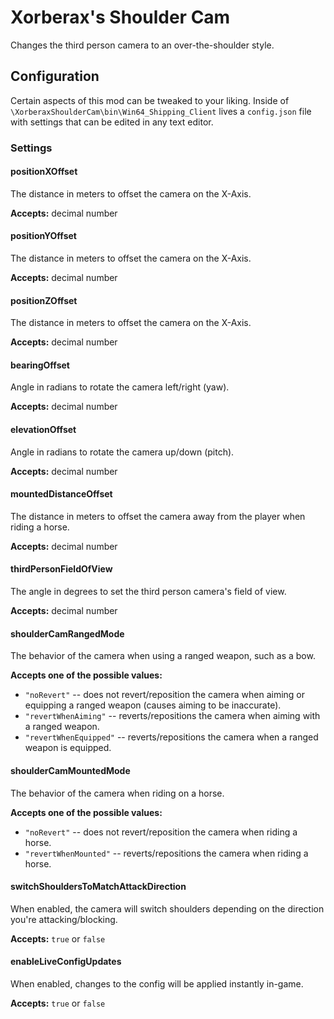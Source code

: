 # Xorberax's Shoulder Cam
Changes the third person camera to an over-the-shoulder style.

## Configuration
Certain aspects of this mod can be tweaked to your liking.
Inside of `\XorberaxShoulderCam\bin\Win64_Shipping_Client` lives a
`config.json` file with settings that can be edited in any text editor.

### Settings

#### positionXOffset
The distance in meters to offset the camera on the X-Axis.

**Accepts:** decimal number

#### positionYOffset
The distance in meters to offset the camera on the X-Axis.

**Accepts:** decimal number

#### positionZOffset
The distance in meters to offset the camera on the X-Axis.

**Accepts:** decimal number

#### bearingOffset
Angle in radians to rotate the camera left/right (yaw).

**Accepts:** decimal number

#### elevationOffset
Angle in radians to rotate the camera up/down (pitch).

**Accepts:** decimal number

#### mountedDistanceOffset
The distance in meters to offset the camera away from the player when
riding a horse. 

**Accepts:** decimal number

#### thirdPersonFieldOfView
The angle in degrees to set the third person camera's field of view.

**Accepts:** decimal number

#### shoulderCamRangedMode
The behavior of the camera when using a ranged weapon, such as a bow.

**Accepts one of the possible values:** 
- `"noRevert"` -- does not revert/reposition the camera when aiming or
equipping a ranged weapon (causes aiming to be inaccurate).
- `"revertWhenAiming"` -- reverts/repositions the camera when aiming with 
a ranged weapon.
- `"revertWhenEquipped"` -- reverts/repositions the camera when a ranged
weapon is equipped.

#### shoulderCamMountedMode
The behavior of the camera when riding on a horse.

**Accepts one of the possible values:** 
- `"noRevert"` -- does not revert/reposition the camera when riding a
horse.
- `"revertWhenMounted"` -- reverts/repositions the camera when riding
a horse.

#### switchShouldersToMatchAttackDirection
When enabled, the camera will switch shoulders depending on the 
direction you're attacking/blocking.

**Accepts:** `true` or `false`

#### enableLiveConfigUpdates
When enabled, changes to the config will be applied instantly in-game.

**Accepts:** `true` or `false`